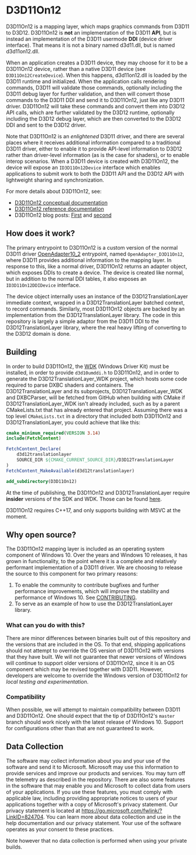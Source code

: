 # D3D11On12

D3D11On12 is a mapping layer, which maps graphics commands from D3D11 to D3D12. D3D11On12 is **not** an implementation of the D3D11 **API**, but is instead an implementation of the D3D11 usermode **DDI** (device driver interface). That means it is not a binary named d3d11.dll, but is named d3d11on12.dll.

When an application creates a D3D11 device, they may choose for it to be a D3D11On12 device, rather than a native D3D11 device (see `D3D11On12CreateDevice`). When this happens, d3d11on12.dll is loaded by the D3D11 runtime and initialized. When the application calls rendering commands, D3D11 will validate those commands, optionally including the D3D11 debug layer for further validation, and then will convert those commands to the D3D11 DDI and send it to D3D11On12, just like any D3D11 driver. D3D11On12 will take these commands and convert them into D3D12 API calls, which are further validated by the D3D12 runtime, optionally including the D3D12 debug layer, which are then converted to the D3D12 DDI and sent to the D3D12 driver.

Note that D3D11On12 is an *enlightened* D3D11 driver, and there are several places where it receives additional information compared to a traditional D3D11 driver, either to enable it to provide API-level information to D3D12 rather than driver-level information (as is the case for shaders), or to enable interop scenarios. When a D3D11 device is created with D3D11On12, the device will expose an `ID3D11On12Device` interface which enables applications to submit work to both the D3D11 API and the D3D12 API with lightweight sharing and synchronization.

For more details about D3D11On12, see:
* [D3D11On12 conceptual documentation](https://docs.microsoft.com/en-us/windows/win32/direct3d12/direct3d-11-on-12)
* [D3D11On12 reference documentation](https://docs.microsoft.com/en-us/windows/win32/api/d3d11on12/)
* D3D11On12 blog posts: [First](https://devblogs.microsoft.com/directx/direct3d-11-on-12-updates/) and [second](https://devblogs.microsoft.com/directx/coming-to-directx-12-d3d9on12-and-d3d11on12-resource-interop-apis/)

## How does it work?

The primary entrypoint to D3D11On12 is a custom version of the normal D3D11 driver [OpenAdapter10_2](https://docs.microsoft.com/en-us/windows-hardware/drivers/display/initializing-communication-with-the-direct3d-version-11-ddi) entrypoint, named `OpenAdapter_D3D11On12`, where D3D11 provides additional information to the mapping layer. In response to this, like a normal driver, D3D11On12 returns an adapter object, which exposes DDIs to create a device. The device is created like normal, but in addition to the normal DDI tables, it also exposes an `ID3D11On12DDIDevice` interface.

The device object internally uses an instance of the D3D12TranslationLayer immediate context, wrapped in a D3D12TranslationLayer batched context, to record commands. Similarly, most D3D11On12 objects are backed by an implementation from the D3D12TranslationLayer library. The code in this repository is largely a simple adaptor from the D3D11 DDI to the D3D12TranslationLayer library, where the real heavy lifting of converting to the D3D12 domain is done.

## Building

In order to build D3D11On12, the [WDK](https://docs.microsoft.com/en-us/windows-hardware/drivers/download-the-wdk) (Windows Driver Kit) must be installed, in order to provide `d3d10umddi.h` to D3D11On12, and in order to generate the D3D12TranslationLayer_WDK project, which hosts some code required to parse DXBC shaders and containers. The D3D12TranslationLayer and its subprojects, D3D12TranslationLayer_WDK and DXBCParser, will be fetched from GitHub when building with CMake if D3D12TranslationLayer_WDK isn't already included, such as by a parent CMakeLists.txt that has already entered that project. Assuming there was a top level `CMakeLists.txt` in a directory that included both D3D11On12 and D3D12TranslationLayer, you could achieve that like this:

```CMake
cmake_minimum_required(VERSION 3.14)
include(FetchContent)

FetchContent_Declare(
    d3d12translationlayer
    SOURCE_DIR ${CMAKE_CURRENT_SOURCE_DIR}/D3D12TranslationLayer
)
FetchContent_MakeAvailable(d3d12translationlayer)

add_subdirectory(D3D11On12)
```

At the time of publishing, the D3D11On12 and D3D12TranslationLayer require **insider** versions of the SDK and WDK. Those can be found [here](https://www.microsoft.com/en-us/software-download/windowsinsiderpreviewWDK).

D3D11On12 requires C++17, and only supports building with MSVC at the moment.

## Why open source?

The D3D11On12 mapping layer is included as an operating system component of Windows 10. Over the years and Windows 10 releases, it has grown in functionality, to the point where it is a complete and relatively performant implementation of a D3D11 driver. We are choosing to release the source to this component for two primary reasons:
1. To enable the community to contribute bugfixes and further performance improvements, which will improve the stability and performance of Windows 10. See [CONTRIBUTING](contributing.md).
2. To serve as an example of how to use the D3D12TranslationLayer library.

### What can you do with this?

There are minor differences between binaries built out of this repository and the versions that are included in the OS. To that end, shipping applications should not attempt to override the OS version of D3D11On12 with versions that they have built. We will not guarantee that newer versions of Windows will continue to support older versions of D3D11On12, since it is an OS component which may be revised together with D3D11. However, developers are welcome to override the Windows version of D3D11On12 for *local testing and experimentation*.

### Compatibility

When possible, we will attempt to maintain compatibility between D3D11 and D3D11On12. One should expect that the tip of D3D11On12's `master` branch should work nicely with the latest release of Windows 10. Support for configurations other than that are not guaranteed to work.

## Data Collection

The software may collect information about you and your use of the software and send it to Microsoft. Microsoft may use this information to provide services and improve our products and services. You may turn off the telemetry as described in the repository. There are also some features in the software that may enable you and Microsoft to collect data from users of your applications. If you use these features, you must comply with applicable law, including providing appropriate notices to users of your applications together with a copy of Microsoft's privacy statement. Our privacy statement is located at https://go.microsoft.com/fwlink/?LinkID=824704. You can learn more about data collection and use in the help documentation and our privacy statement. Your use of the software operates as your consent to these practices.

Note however that no data collection is performed when using your private builds.